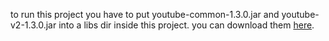 to run this project you have to put youtube-common-1.3.0.jar and youtube-v2-1.3.0.jar into a libs dir
inside this project. you can download them [here](https://github.com/lavalink-devs/youtube-source/releases).